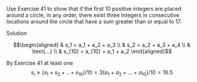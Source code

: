 Use Exercise 41 to show that if the first 10 positive integers are placed around a circle, in any order, there exist three integers in consecutive locations around the circle that have a sum greater than or equal to 17.

Solution

$$\begin{aligned}
& s_1 = a_1 + a_2 + a_3 \\
& s_2 = a_2 + a_3 + a_4 \\
& \text{...} \\
& s_{10} = a_{10} + a_1 + a_2
\end{aligned}$$

By Exercise 41 at least one $$s_i \ge (s_1 + s_2 + .. + s_{10}) / 10 = 3(a_1 + a_2 + ... + a_{10}) / 10 = 16.5$$ 